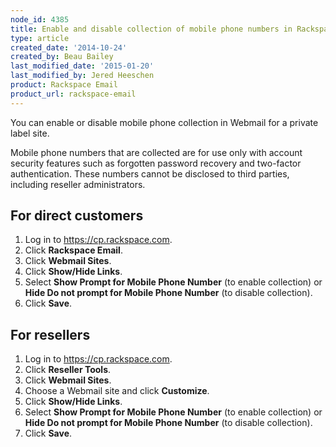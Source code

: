 ```yaml
---
node_id: 4385
title: Enable and disable collection of mobile phone numbers in Rackspace Webmail
type: article
created_date: '2014-10-24'
created_by: Beau Bailey
last_modified_date: '2015-01-20'
last_modified_by: Jered Heeschen
product: Rackspace Email
product_url: rackspace-email
---
```


You can enable or disable mobile phone collection in Webmail for a
private label site.

Mobile phone numbers that are collected are for use only with account
security features such as forgotten password recovery and two-factor
authentication. These numbers cannot be disclosed to third parties,
including reseller administrators.

For direct customers
--------------------

1.  Log in to <https://cp.rackspace.com>.
2.  Click **Rackspace Email**.
3.  Click **Webmail Sites**.
4.  Click **Show/Hide Links**.
5.  Select **<span class="show">Show</span> Prompt for Mobile Phone
    Number** (to enable collection) or **<span class="hide">Hide</span>
    Do not prompt for Mobile Phone Number** (to disable collection).
6.  Click **Save**.

 For resellers
--------------

1.  Log in to <https://cp.rackspace.com>.
2.  Click **Reseller Tools**.
3.  Click **Webmail Sites**.
4.  Choose a Webmail site and click **Customize**.
5.  Click **Show/Hide Links**.
6.  Select **<span class="show">Show</span> Prompt for Mobile Phone
    Number** (to enable collection) or **<span class="hide">Hide</span>
    Do not prompt for Mobile Phone Number** (to disable collection).
7.  Click **Save**.


